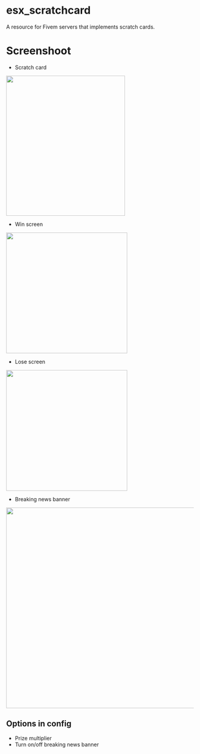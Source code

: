 # esx_scratchcard
A resource for Fivem servers that implements scratch cards.

# Screenshoot
* Scratch card
<img src="https://i.postimg.cc/15jBX15m/i2.png" height="377" width="319">

* Win screen
<img src="https://i.postimg.cc/nh9kQSCv/i3.png" height="325" width="325">

* Lose screen
<img src="https://i.postimg.cc/k5ryNNbL/i4.png" height="325" width="325">

* Breaking news banner
<img src="https://i.postimg.cc/m2DVTg4p/i1.png" height="540" width="960">

## Options in config
* Prize multiplier
* Turn on/off breaking news banner
